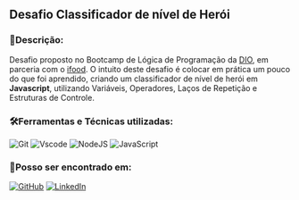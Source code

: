 ## Desafio Classificador de nível de Herói

### 📖Descrição:
Desafio proposto no Bootcamp de Lógica de Programação da [DIO](https://www.dio.me/), em parceria com o [ifood](https://www.ifood.com.br/). O intuito deste desafio é colocar em prática um pouco do que foi aprendido, criando um classificador de nível de herói em **Javascript**, utilizando Variáveis, Operadores, Laços de Repetição e Estruturas de Controle.

### 🛠Ferramentas e Técnicas utilizadas:
![Git](https://img.shields.io/badge/GIT-E44C30?style=for-the-badge&logo=git&logoColor=white) ![Vscode](https://img.shields.io/badge/Vscode-007ACC?style=for-the-badge&logo=visual-studio-code&logoColor=white) ![NodeJS](https://img.shields.io/badge/node.js-6DA55F?style=for-the-badge&logo=node.js&logoColor=white) ![JavaScript](https://img.shields.io/badge/JavaScript-F7DF1E?style=for-the-badge&logo=javascript&logoColor=black)

### 🔎Posso ser encontrado em:
[![GitHub](https://img.shields.io/badge/GitHub-100000?style=for-the-badge&logo=github&logoColor=white)](https://github.com/emanoelfl) [![LinkedIn](https://img.shields.io/badge/LinkedIn-0077B5?style=for-the-badge&logo=linkedin&logoColor=white)](https://www.linkedin.com/in/emanoel-lima-698579294/)